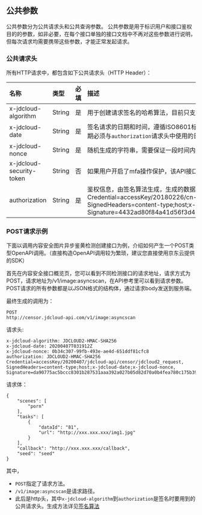 ## 公共参数

 公共参数分为公共请求头和公共查询参数。  公共参数是用于标识用户和接口鉴权目的的参数，如非必要，在每个接口单独的接口文档中不再对这些参数进行说明，但每次请求均需要携带这些参数，才能正常发起请求。 

### 公共请求头

所有HTTP请求中，都包含如下公共请求头（HTTP Header）：

| 名称                     | 类型   | 必填 | 描述                                                         |
| :----------------------- | :----- | :--- | :----------------------------------------------------------- |
| x-jdcloud-algorithm      | String | 是   | 用于创建请求签名的哈希算法，目前只支持 `JDCLOUD2-HMAC-SHA256` |
| x-jdcloud-date           | String | 是   | 签名请求的日期和时间，遵循ISO8601标准，使用UTC时间，格式为YYYYMMDDTHHmmssZ。日期必须与`authorization`请求头中使用的日期相匹配。例如： `20180707T150456Z` |
| x-jdcloud-nonce          | String | 是   | 随机生成的字符串，需要保证一段时间内的唯一性                 |
| x-jdcloud-security-token | String | 否   | 如果用户开启了mfa操作保护，该API接口又是需要保护的接口，调用时需要传此参数 |
| authorization            | String | 是   | 鉴权信息，由签名算法生成，生成的数据格式例如：JDCLOUD2-HMAC-SHA256 Credential=accessKey/20180226/cn-north-1/censor/jdcloud2_request, SignedHeaders=content-type;host;x-jdcloud-date;x-jdcloud-nonce, Signature=4432ad80f84a41d56f3d41b59918a0844b468d8c131fa7d7c993693f62cf43ef` |



### POST请求示例

下面以调用内容安全图片异步鉴黄检测创建接口为例，介绍如何产生一个POST类型OpenAPI调用。（直接构造OpenAPI调用较为繁琐，建议您直接使用京东云提供的SDK）

首先在内容安全接口概览页，您可以看到不同检测接口的请求地址，请求方式为POST，请求地址为/v1/image:asyncscan，在API参考里可以看到请求参数。POST请求的所有参数都是以JSON格式的结构体，通过请求body发送到服务端。

最终生成的调用为：

```
POST
http://censor.jdcloud-api.com/v1/image:asyncscan
```

请求头:

```
x-jdcloud-algorithm: JDCLOUD2-HMAC-SHA256
x-jdcloud-date: 20200407T031912Z
x-jdcloud-nonce: 0b34c307-99fb-493e-ae4d-651ddf81cfc8
authorization: JDCLOUD2-HMAC-SHA256 Credential=accessKey/20200407/jdcloud-api/censor/jdcloud2_request, SignedHeaders=content-type;host;x-jdcloud-date;x-jdcloud-nonce, Signature=da90775ac5bccc8301b287531aaa392a027b05d82d70a0b4fea780c175b39fcd
```

请求体：

```
{
	"scenes": [
		"porn"
	],
	"tasks": [
		{
			"dataId": "81",
			"url": "http://xxx.xxx.xxx/img1.jpg"
		}
	],
	"callback": "http://xxx.xxx.xxx/callback",
	"seed": "seed"
}

```

其中，

- `POST`指定了请求方法。
- `/v1/image:asyncscan`是请求路径。
- 此后是http头，其中`x-jdcloud-algorithm`到`authorization`是签名时要用到的公共请求头。生成方法详见[签名算法](https://docs.jdcloud.com/cn/common-declaration/api/authorization-rules)

